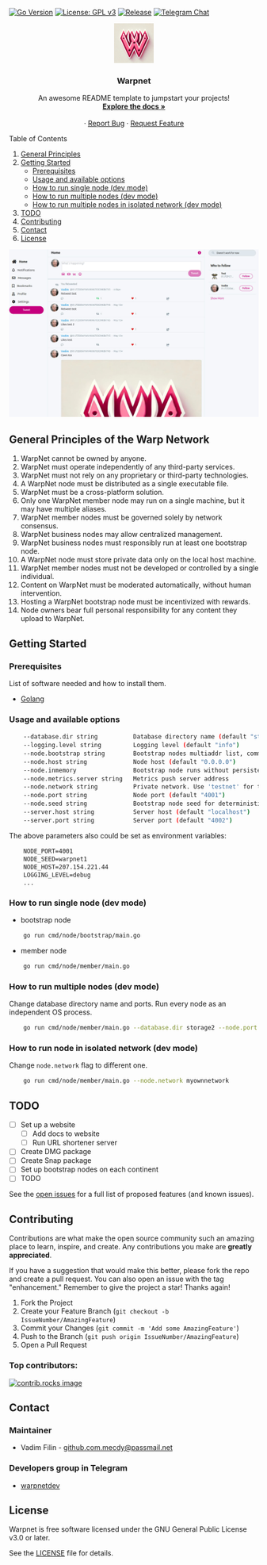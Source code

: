 [![Go Version](https://img.shields.io/badge/Go-1.24+-brightgreen)](https://golang.org/dl/)
[![License: GPL v3](https://img.shields.io/badge/License-GPLv3-blue.svg)](./LICENSE)
[![Release](https://github.com/Warp-net/warpnet/actions/workflows/release.yaml/badge.svg)](https://github.com/Warp-net/warpnet/actions/workflows/release.yaml)
[![Telegram Chat](https://img.shields.io/badge/chat-telegram-blue.svg)](https://t.me/warpnetdev)
<br />
<div align="center">
  <a href="https://github.com/Warp-net/warpnet">
    <img src="docs/logo.png" alt="Logo" width="80" height="80">
  </a>

<h3 align="center">Warpnet</h3>

  <p align="center">
    An awesome README template to jumpstart your projects!
    <br />
    <a href="https://github.com/Warp-net/docs"><strong>Explore the docs »</strong></a>
    <br />
    <br />
    &middot;
    <a href="https://github.com/Warp-net/warpnet/issues/new?labels=bug&template=bug-report---.md">Report Bug</a>
    &middot;
    <a href="https://github.com/Warp-net/warpnet/issues/new?labels=enhancement&template=feature-request---.md">Request Feature</a>
  </p>
</div>

<summary>Table of Contents</summary>
<ol>
    <li>
      <a href="#general-principles-of-the-warp-network">General Principles</a>
    </li>
    <li>
      <a href="#getting-started">Getting Started</a>
      <ul>
        <li><a href="#prerequisites">Prerequisites</a></li>
        <li><a href="#usage-and-available-options">Usage and available options</a></li>
        <li><a href="#how-to-run-single-node-dev-mode">How to run single node (dev mode)</a></li>
        <li><a href="#how-to-run-multiple-nodes-dev-mode">How to run multiple nodes (dev mode)</a></li>
        <li><a href="#how-to-run-multiple-nodes-in-isolated-network-dev-mode">How to run multiple nodes in isolated network (dev mode)</a></li>
      </ul>
    </li>
    <li><a href="#TODO">TODO</a></li>
    <li><a href="#Contributing">Contributing</a></li>
    <li><a href="#Contact">Contact</a></li>
    <li><a href="#License">License</a></li>
</ol>

![Screenshot](docs/warpscreen.jpg)

## General Principles of the Warp Network

1. WarpNet cannot be owned by anyone.
2. WarpNet must operate independently of any third-party services.
3. WarpNet must not rely on any proprietary or third-party technologies.
4. A WarpNet node must be distributed as a single executable file.
5. WarpNet must be a cross-platform solution.
6. Only one WarpNet member node may run on a single machine, but it may have multiple aliases.
7. WarpNet member nodes must be governed solely by network consensus.
8. WarpNet business nodes may allow centralized management.
9. WarpNet business nodes must responsibly run at least one bootstrap node.
10. A WarpNet node must store private data only on the local host machine.
11. WarpNet member nodes must not be developed or controlled by a single individual.
12. Content on WarpNet must be moderated automatically, without human intervention.
13. Hosting a WarpNet bootstrap node must be incentivized with rewards.
14. Node owners bear full personal responsibility for any content they upload to WarpNet.

## Getting Started
### Prerequisites

List of software needed and how to install them.
* [Golang](https://go.dev/doc/install)

### Usage and available options

```bash 
    --database.dir string          Database directory name (default "storage")
    --logging.level string         Logging level (default "info")
    --node.bootstrap string        Bootstrap nodes multiaddr list, comma separated
    --node.host string             Node host (default "0.0.0.0")
    --node.inmemory                Bootstrap node runs without persistent storage
    --node.metrics.server string   Metrics push server address
    --node.network string          Private network. Use 'testnet' for testing env. (default "testnet")
    --node.port string             Node port (default "4001")
    --node.seed string             Bootstrap node seed for deterministic ID generation (random string)
    --server.host string           Server host (default "localhost")
    --server.port string           Server port (default "4002")
```
The above parameters also could be set as environment variables:
```
    NODE_PORT=4001
    NODE_SEED=warpnet1
    NODE_HOST=207.154.221.44
    LOGGING_LEVEL=debug 
    ...
```

### How to run single node (dev mode)
- bootstrap node
```bash 
    go run cmd/node/bootstrap/main.go
```
- member node
```bash 
    go run cmd/node/member/main.go
```

### How to run multiple nodes (dev mode)
Change database directory name and ports. Run every node as an independent OS process.
```bash 
    go run cmd/node/member/main.go --database.dir storage2 --node.port 4021 --server.port 4022
```

### How to run node in isolated network (dev mode)
Change `node.network` flag to different one.
```bash 
    go run cmd/node/member/main.go --node.network myownnetwork
```

## TODO
- [ ] Set up a website
  - [ ] Add docs to website
  - [ ] Run URL shortener server
- [ ] Create DMG package
- [ ] Create Snap package
- [ ] Set up bootstrap nodes on each continent
- [ ] TODO

See the [open issues](https://github.com/Warp-net/warpnet/issues) for a full list of proposed features (and known issues).

## Contributing

Contributions are what make the open source community such an amazing place to learn, inspire, and create.
Any contributions you make are **greatly appreciated**.

If you have a suggestion that would make this better, please fork the repo and create a pull request. 
You can also open an issue with the tag "enhancement."
Remember to give the project a star! Thanks again!

1. Fork the Project
2. Create your Feature Branch (`git checkout -b IssueNumber/AmazingFeature`)
3. Commit your Changes (`git commit -m 'Add some AmazingFeature'`)
4. Push to the Branch (`git push origin IssueNumber/AmazingFeature`)
5. Open a Pull Request

### Top contributors:

<a href="https://github.com/Warp-net/warpnet/graphs/contributors">
  <img src="https://contrib.rocks/image?repo=Warp-net/warpnet" alt="contrib.rocks image" />
</a>

## Contact

### Maintainer 
* Vadim Filin - github.com.mecdy@passmail.net

### Developers group in Telegram

* [warpnetdev](https://t.me/warpnetdev)

## License

Warpnet is free software licensed under the GNU General Public License v3.0 or later.

See the [LICENSE](./LICENSE) file for details.